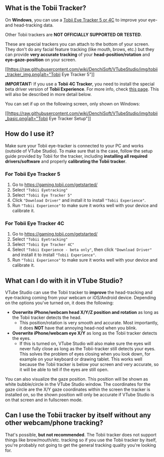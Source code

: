 ## What is the Tobii Tracker?

On **Windows**, you can use a [Tobii Eye Tracker 5 or 4C](https://gaming.tobii.com/product/eye-tracker-5/) to improve your eye- and head-tracking data.

Other Tobii trackers are **NOT OFFICIALLY SUPPORTED OR TESTED**.

These are special trackers you can attach to the bottom of your screen. They don't do any facial feature tracking (like mouth, brows, etc.) but they can provide **very accurate tracking** of your **head-position/rotation** and **eye-gaze-position** on your screen. 

[[https://raw.githubusercontent.com/wiki/DenchiSoft/VTubeStudio/img/tobii_tracker_img.png|alt="Tobii Eye Tracker 5"]]

_**IMPORTANT:**_ If you use a **Tobii 4C Tracker**, you need to install the special beta driver version of **Tobii Experience**. For more info, check [this page](https://help.tobii.com/hc/en-us/articles/4408130344337-Head-tracking-is-no-longer-working-for-those-using-Tobii-Core). This will also be described in more detail below.

You can set if up on the following screen, only shown on Windows:

[[https://raw.githubusercontent.com/wiki/DenchiSoft/VTubeStudio/img/tobii_basic.png|alt="Tobii Eye Tracker Setup"]]

## How do I use it?

Make sure your Tobii eye-tracker is connected to your PC and works (outside of VTube Studio). To make sure that is the case, follow the setup guide provided by Tobii for the tracker, including **installing all required drivers/software** and properly **calibrating the Tobii tracker**.

### For Tobii Eye Tracker 5

1. Go to https://gaming.tobii.com/getstarted/
2. Select `"Tobii Eyetracking"`
3. Select `"Tobii Eye Tracker 5"`
4. Click `"Download Driver"` and install it to install `"Tobii Experience"`.
5. Run `"Tobii Experience"` to make sure it works well with your device and calibrate it.

### For Tobii Eye Tracker 4C

1. Go to https://gaming.tobii.com/getstarted/
2. Select `"Tobii Eyetracking"`
3. Select `"Tobii Eye Tracker 4C"`
4. Select `"Tobii Experience - beta only"`, then click `"Download Driver"` and install it to install `"Tobii Experience"`.
5. Run `"Tobii Experience"` to make sure it works well with your device and calibrate it.

## What can I do with it in VTube Studio?

VTube Studio can use the Tobii tracker to **improve** the head-tracking and eye-tracking coming from your webcam or iOS/Android device. Depending on the options you've turned on, it does the following:

* **Overwrite iPhone/webcam head X/Y/Z position and rotation** as long as the Tobii tracker detects the head.
  * This position/rotation is very smooth and accurate. Most importantly, it does **NOT** have that annoying head-nod when you blink.
* **Overwrite iPhone/webcam eye X/Y** as long as the Tobii tracker detects the eyes.
  * If this is turned on, VTube Studio will also make sure the eyes will never fully close as long as the Tobii-tracker still detects your eyes. This solves the problem of eyes closing when you look down, for example on your keyboard or drawing tablet. This works well because the Tobii tracker is below your screen and very accurate, so it will be able to tell if the eyes are still open.

You can also visualize the gaze position. This position will be shown as white bubble/circle in the VTube Studio window. The coordinates for the gaze circle are the X/Y gaze coordinates within the screen the tracker is installed on, so the shown position will only be accurate if VTube Studio is on that screen and in fullscreen mode.

## Can I use the Tobii tracker by itself without any other webcam/phone tracking?

That's possible, **but not recommended**. The Tobii tracker does not support things like brow/mouth/etc. tracking so if you use the Tobii tracker by itself, you're probably not going to get the general tracking quality you're looking for.




